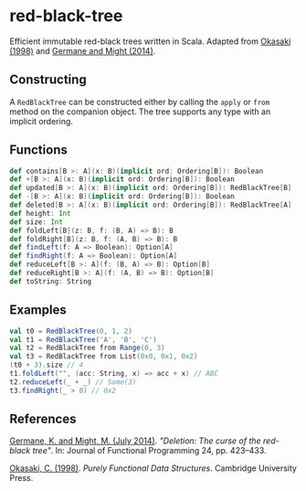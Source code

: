 # red-black-tree

Efficient immutable red-black trees written in Scala. Adapted from [Okasaki (1998)](#references) and [Germane and Might (2014)](#references).

## Constructing

A `RedBlackTree` can be constructed either by calling the `apply` or `from` method on the companion object. The tree supports any type with an implicit ordering.

## Functions
```scala
def contains[B >: A](x: B)(implicit ord: Ordering[B]): Boolean
def +[B >: A](x: B)(implicit ord: Ordering[B]): Boolean
def updated[B >: A](x: B)(implicit ord: Ordering[B]): RedBlackTree[B]
def -[B >: A](x: B)(implicit ord: Ordering[B]): Boolean
def deleted[B >: A](x: B)(implicit ord: Ordering[B]): RedBlackTree[A]
def height: Int
def size: Int
def foldLeft[B](z: B, f: (B, A) => B): B
def foldRight[B](z: B, f: (A, B) => B): B
def findLeft(f: A => Boolean): Option[A]
def findRight(f: A => Boolean): Option[A]
def reduceLeft[B >: A](f: (B, A) => B): Option[B]
def reduceRight[B >: A](f: (A, B) => B): Option[B]
def toString: String
```

## Examples

```scala
val t0 = RedBlackTree(0, 1, 2)
val t1 = RedBlackTree('A', 'B', 'C')
val t2 = RedBlackTree from Range(0, 3)
val t3 = RedBlackTree from List(0x0, 0x1, 0x2)
(t0 + 3).size // 4
t1.foldLeft("", (acc: String, x) => acc + x) // ABC
t2.reduceLeft(_ + _) // Some(3)
t3.findRight(_ > 0) // 0x2
```

## References
[Germane, K. and Might, M. (July 2014)](#germane-and-might-2014). *"Deletion: The curse of the red-black tree"*. In: Journal of Functional Programming 24, pp. 423–433.

[Okasaki, C. (1998)](#okasaki-1998). *Purely Functional Data Structures*. Cambridge University Press.